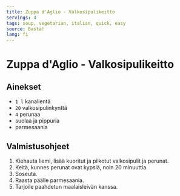 ```yaml
---
title: Zuppa d'Aglio - Valkosipulikeitto
servings: 4
tags: soup, vegetarian, italian, quick, easy
source: Basta!
lang: fi
---
```


# Zuppa d'Aglio - Valkosipulikeitto

## Ainekset

- `1 l` kanalientä
- `20` valkosipulinkynttä
- `4` perunaa
- suolaa ja pippuria
- parmesaania

## Valmistusohjeet

1. Kiehauta liemi, lisää kuoritut ja pilkotut valkosipulit ja perunat.
1. Keitä, kunnes perunat ovat kypsiä, noin 20 minuuttia.
1. Soseuta.
1. Raasta päälle parmesaania.
1. Tarjoile paahdetun maalaisleivän kanssa.
